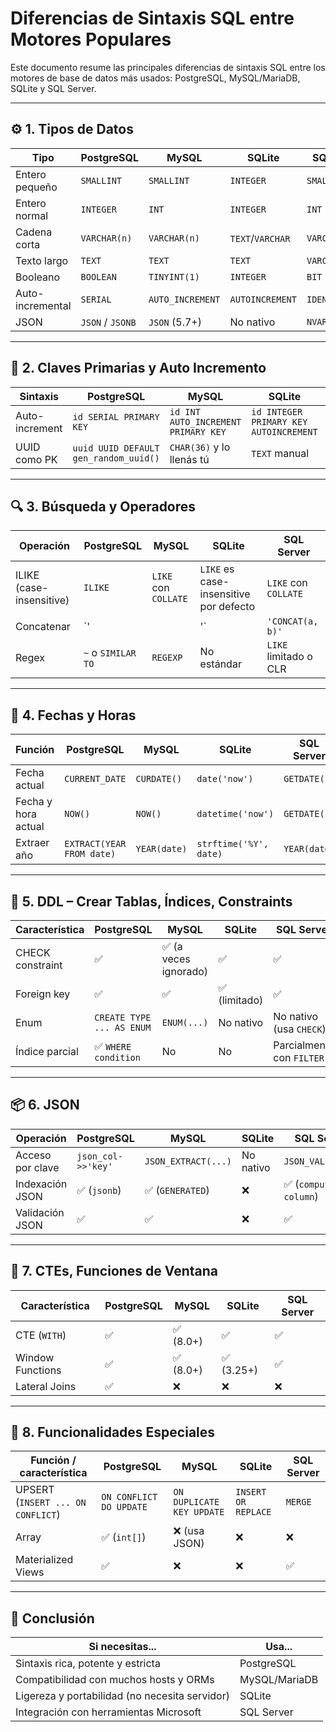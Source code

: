 # Diferencias de Sintaxis SQL entre Motores Populares

Este documento resume las principales diferencias de sintaxis SQL entre los motores de base de datos más usados: PostgreSQL, MySQL/MariaDB, SQLite y SQL Server.

---

## ⚙️ 1. Tipos de Datos

| Tipo              | PostgreSQL      | MySQL             | SQLite           | SQL Server       |
|------------------|------------------|------------------|------------------|------------------|
| Entero pequeño   | `SMALLINT`       | `SMALLINT`       | `INTEGER`        | `SMALLINT`       |
| Entero normal    | `INTEGER`        | `INT`            | `INTEGER`        | `INT`            |
| Cadena corta     | `VARCHAR(n)`     | `VARCHAR(n)`     | `TEXT`/`VARCHAR` | `VARCHAR(n)`     |
| Texto largo      | `TEXT`           | `TEXT`           | `TEXT`           | `VARCHAR(MAX)`   |
| Booleano         | `BOOLEAN`        | `TINYINT(1)`     | `INTEGER`        | `BIT`            |
| Auto-incremental | `SERIAL`         | `AUTO_INCREMENT` | `AUTOINCREMENT`  | `IDENTITY`       |
| JSON             | `JSON` / `JSONB` | `JSON` (5.7+)    | No nativo        | `NVARCHAR(MAX)`  |

---

## 🔑 2. Claves Primarias y Auto Incremento

| Sintaxis                     | PostgreSQL                 | MySQL                  | SQLite                  | SQL Server              |
|-----------------------------|----------------------------|------------------------|-------------------------|--------------------------|
| Auto-increment              | `id SERIAL PRIMARY KEY`    | `id INT AUTO_INCREMENT PRIMARY KEY` | `id INTEGER PRIMARY KEY AUTOINCREMENT` | `id INT IDENTITY(1,1) PRIMARY KEY` |
| UUID como PK                | `uuid UUID DEFAULT gen_random_uuid()` | `CHAR(36)` y lo llenás tú | `TEXT` manual           | `UNIQUEIDENTIFIER` con `NEWID()` |

---

## 🔍 3. Búsqueda y Operadores

| Operación       | PostgreSQL            | MySQL                   | SQLite             | SQL Server             |
|----------------|------------------------|-------------------------|--------------------|-------------------------|
| ILIKE (case-insensitive) | `ILIKE`        | `LIKE` con `COLLATE`    | `LIKE` es case-insensitive por defecto | `LIKE` con `COLLATE` |
| Concatenar     | `'||'`                | `'CONCAT(a, b)'`        | `'||'`             | `'+'` o `CONCAT()`     |
| Regex          | `~` o `SIMILAR TO`    | `REGEXP`                | No estándar        | `LIKE` limitado o CLR  |

---

## 📅 4. Fechas y Horas

| Función                  | PostgreSQL       | MySQL              | SQLite           | SQL Server        |
|--------------------------|------------------|--------------------|------------------|-------------------|
| Fecha actual             | `CURRENT_DATE`   | `CURDATE()`        | `date('now')`    | `GETDATE()`       |
| Fecha y hora actual      | `NOW()`          | `NOW()`            | `datetime('now')`| `GETDATE()`       |
| Extraer año              | `EXTRACT(YEAR FROM date)` | `YEAR(date)` | `strftime('%Y', date)` | `YEAR(date)`    |

---

## 🧱 5. DDL – Crear Tablas, Índices, Constraints

| Característica          | PostgreSQL                 | MySQL                       | SQLite             | SQL Server              |
|------------------------|-----------------------------|-----------------------------|--------------------|--------------------------|
| CHECK constraint       | ✅                          | ✅ (a veces ignorado)       | ✅                 | ✅                       |
| Foreign key            | ✅                          | ✅                          | ✅ (limitado)      | ✅                       |
| Enum                   | `CREATE TYPE ... AS ENUM`   | `ENUM(...)`                 | No nativo          | No nativo (usa `CHECK`) |
| Índice parcial         | ✅ `WHERE condition`        | No                          | No                 | Parcialmente con `FILTER` |

---

## 📦 6. JSON

| Operación           | PostgreSQL             | MySQL                 | SQLite               | SQL Server             |
|---------------------|------------------------|------------------------|-----------------------|-------------------------|
| Acceso por clave    | `json_col->>'key'`     | `JSON_EXTRACT(...)`   | No nativo             | `JSON_VALUE(...)`       |
| Indexación JSON     | ✅ (`jsonb`)           | ✅ (`GENERATED`)      | ❌                    | ✅ (`computed column`)  |
| Validación JSON     | ✅                     | ✅                    | ❌                    | ✅                      |

---

## 🧠 7. CTEs, Funciones de Ventana

| Característica     | PostgreSQL | MySQL       | SQLite       | SQL Server |
|--------------------|------------|-------------|--------------|------------|
| CTE (`WITH`)       | ✅         | ✅ (8.0+)    | ✅           | ✅         |
| Window Functions   | ✅         | ✅ (8.0+)    | ✅ (3.25+)    | ✅         |
| Lateral Joins      | ✅         | ❌           | ❌           | ❌         |

---

## 🧪 8. Funcionalidades Especiales

| Función / característica | PostgreSQL         | MySQL             | SQLite           | SQL Server        |
|--------------------------|--------------------|-------------------|------------------|-------------------|
| UPSERT (`INSERT ... ON CONFLICT`) | `ON CONFLICT DO UPDATE` | `ON DUPLICATE KEY UPDATE` | `INSERT OR REPLACE` | `MERGE` |
| Array                     | ✅ (`int[]`)       | ❌ (usa JSON)     | ❌               | ❌                |
| Materialized Views       | ✅                 | ❌                | ❌               | ✅                |

---

## 🎯 Conclusión

| Si necesitas...                                | Usa...               |
|------------------------------------------------|----------------------|
| Sintaxis rica, potente y estricta              | PostgreSQL           |
| Compatibilidad con muchos hosts y ORMs         | MySQL/MariaDB        |
| Ligereza y portabilidad (no necesita servidor) | SQLite               |
| Integración con herramientas Microsoft         | SQL Server           |